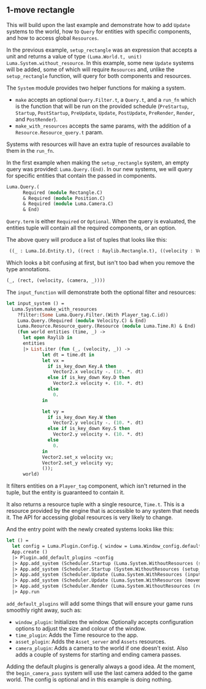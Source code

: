 ## 1-move rectangle

This will build upon the last example and demonstrate how to add `Update` systems to the world, how to `Query` for entities with specific components, and how to access global `Resources`.

In the previous example, `setup_rectangle` was an expression that accepts a unit and returns a value of type `(Luma.World.t, unit) Luma.System.without_resource`. In this example, some new `Update` systems will be added, some of which will require `Resources` and, unlike the `setup_rectangle` function, will query for both components and resources.

The `System` module provides two helper functions for making a system. 

- `make` accepts an optional `Query.Filter.t`, a `Query.t`, and a `run_fn` which is the function that will be run on the provided schedule (`PreStartup`, `Startup`, `PostStartup`, `PreUpdate`, `Update`, `PostUpdate`, `PreRender`, `Render`, and `PostRender`).
- `make_with_resources` accepts the same params, with the addition of a `Resource.Resource_query.t` param.

Systems with resources will have an extra tuple of resources available to them in the `run_fn`. 

In the first example when making the `setup_rectangle` system, an empty query was provided: `Luma.Query.(End)`. In our new systems, we will query for specific entities that contain the passed in components.

```ocaml
Luma.Query.(
      Required (module Rectangle.C)
      & Required (module Position.C)
      & Required (module Luma.Camera.C)
      & End)
```

`Query.term` is either `Required` or `Optional`. When the query is evaluated, the entities tuple will contain all the required components, or an option.

The above query will produce a list of tuples that looks like this:

```ocaml
 ((_ : Luma.Id.Entity.t), ((rect : Raylib.Rectangle.t), ((velocity : Vector2.t), ((camera : Camera2D.t), (_ : unit)))))
```

Which looks a bit confusing at first, but isn't too bad when you remove the type annotations.

```ocaml 
(_, (rect, (velocity, (camera, _))))
```

The `input_function` will demonstrate both the optional filter and resources:

```ocaml
let input_system () =
  Luma.System.make_with_resources
    ?filter:(Some Luma.Query.Filter.(With Player_tag.C.id))
    Luma.Query.(Required (module Velocity.C) & End)
    Luma.Reource.Resource_query.(Resource (module Luma.Time.R) & End)
    (fun world entities (time, _) ->
      let open Raylib in
      entities
      |> List.iter (fun (_, (velocity, _)) ->
             let dt = time.dt in
             let vx =
               if is_key_down Key.A then
                 Vector2.x velocity -. (10. *. dt)
               else if is_key_down Key.D then
                 Vector2.x velocity +. (10. *. dt)
               else
                 0.
             in

             let vy =
               if is_key_down Key.W then
                 Vector2.y velocity -. (10. *. dt)
               else if is_key_down Key.S then
                 Vector2.y velocity +. (10. *. dt)
               else
                 0.
             in
             Vector2.set_x velocity vx;
             Vector2.set_y velocity vy;
             ());
      world)
```

It filters entities on a `Player_tag` component, which isn't returned in the tuple, but the entity is guaranteed to contain it.

It also returns a resource tuple with a single resource, `Time.t`. This is a resource provided by the engine that is accessible to any system that needs it. The API for accessing global resources is very likely to change.

And the entry point with the newly created systems looks like this:

```ocaml
let () =
  let config = Luma.Plugin.Config.{ window = Luma.Window_config.default () } in
  App.create ()
  |> Plugin.add_default_plugins ~config
  |> App.add_system (Scheduler.Startup (Luma.System.WithoutResources (setup_rectangle ())))
  |> App.add_system (Scheduler.Startup (System.WithoutResources (setup_other_rectangle ())))
  |> App.add_system (Scheduler.Update (Luma.System.WithResources (input_system ())))
  |> App.add_system (Scheduler.Update (Luma.System.WithResources (movement_system ())))
  |> App.add_system (Scheduler.Render (Luma.System.WithoutResources (render_system ())))
  |> App.run
```

`add_default_plugins` will add some things that will ensure your game runs smoothly right away, such as:

- `window_plugin`: Initializes the window. Optionally accepts configuration options to adjust the size and colour of the window.
- `time_plugin`: Adds the Time resource to the app.
- `asset_plugin`: Adds the `Asset_server` and `Assets` resources.
- `camera_plugin`: Adds a camera to the world if one doesn't exist. Also adds a couple of systems for starting and ending camera passes.

Adding the default plugins is generally always a good idea. At the moment, the `begin_camera_pass` system will use the last camera added to the game world. The config is optional and in this example is doing nothing. 
